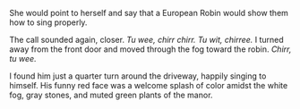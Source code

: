 She would point to herself and say that a European Robin would show them how to sing properly.

The call sounded again, closer. *Tu wee, chirr chirr. Tu wit, chirree.* I turned away from the front door and moved through the fog toward the robin. *Chirr, tu wee.*

I found him just a quarter turn around the driveway, happily singing to himself. His funny red face was a welcome splash of color amidst the white fog, gray stones, and muted green plants of the manor. 